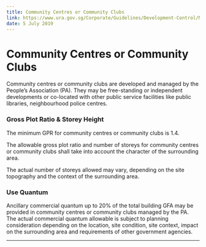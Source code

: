 ```yaml
---
title: Community Centres or Community Clubs
link: https://www.ura.gov.sg/Corporate/Guidelines/Development-Control/Non-Residential/C-CI/CC
date: 5 July 2019
---
```


# Community Centres or Community Clubs

Community centres or community clubs are developed and managed by the People’s Association (PA). They may be free-standing or independent developments or co-located with other public service facilities like public libraries, neighbourhood police centres.

### Gross Plot Ratio & Storey Height

The minimum GPR for community centres or community clubs is 1.4.

The allowable gross plot ratio and number of storeys for community centres or community clubs shall take into account the character of the surrounding area.

The actual number of storeys allowed may vary, depending on the site topography and the context of the surrounding area.

### Use Quantum

Ancillary commercial quantum up to 20% of the total building GFA may be provided in community centres or community clubs managed by the PA. The actual commercial quantum allowable is subject to planning consideration depending on the location, site condition, site context, impact on the surrounding area and requirements of other government agencies.

---


